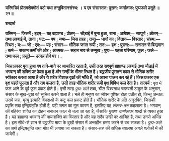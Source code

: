 **यस्मिन्निदं प्रोतमशेषमोतं** **पटो यथा तन्तुवितानसंस्थ: ।** **य एष संसारतरु: पुराण:** **कर्मात्मक: पुष्पफले प्रसूते ॥ २१॥** 

**शब्दार्थ** 

**यस्मिन्—** **जिसमें** **; इदम्—** **यह ब्रह्माण्ड** **; प्रोतम्—** **चौड़ाई में बुना हुआ, बाना** **; अशेषम्—** **सश्पूर्ण** **; ओतम्—** **तथा लश्बाई में,** **ताना** **; पट:—** **वष** **; यथा—** **जिस तरह** **; तन्तु—** **धागों का** **; वितान—** **विस्तार** **; संस्थ:—** **स्थित** **; य:—** **जो** **; एष:—** **यह** **; संसार—** **भौतिक जगत रूपी** **; तरु:—** **वृक्ष** **; पुराण:—** **सनातन से विद्यमान** **; कर्म—** **सकाम कर्मों की ओर** **; आत्मक:—** **सहज भाव से** **उन्मुख** **; पुष्प—** **पहला परिणाम, फूल** **; फले—** **तथा फल** **; प्रसूते—** **उत्पन्न होने पर।** **.** 

**जिस प्रकार बुना हुआ वष ताने-बाने पर आधारित रहता है, उसी तरह सश्पूर्ण ब्रह्माण्ड** **लश्बाई तथा चौड़ाई में भगवान् की शक्ति पर फैला हुआ है और उन्हीं के भीतर स्थित है।** **बद्धजीव पुरातन काल से भौतिक शरीर स्वीकार करता आया है और ये शरीर विशाल वृक्षों की** **भाँति हैं, जो अपना पालन कर रहे हैं। जिस प्रकार एक वृक्ष पहले फूलता है और तब फलता है,** **उसी तरह भौतिक शरीर रूपी वृक्ष विविध फल देता है।** **तात्पर्य :** वृक्ष में फल आने के पूर्व फूल प्रकट होते हैं। इसी तरह *पुष्प-फले* शब्द, श्रील विश्वनाथ चक्रवर्ती ठाकुर के अनुसार, संसार के सुख-दुख को सूचित करने वाला है। भले ही मनुष्य का जीवन पुष्पित होता प्रतीत हो, किन्तु अन्तत: उसमें जरा, मृत्यु इत्यादि विपदाओं के कटु फल प्रकट होते हैं। भौतिक शरीर के प्रति अनुरक्ति, जिसकी प्रवृत्ति सदा इन्द्रियतृप्ति होती है, यही जगत का मूल कारण है, इसलिए यह *संसार-तरु* कहलाता है। भगवान् की बहिरंगा शक्ति का दोहन सनातन काल से चला आ रहा है, जैसाकि *पुराण: कर्मात्मक:* शब्दों से व्यक्त हुआ है। यह ब्रह्माण्ड भगवान् की मायाशक्ति का विस्तार है और यह सदैव उन्हीं पर आश्रित है, तथा उनसे अभिन्न है। इस सीधे-से ज्ञान से बद्धजीव माया के दुखी संसार में अन्तहीन भ्रमण करने से बच सकता है। *पुष्प-फले* का अर्थ इन्द्रियतृप्ति तथा मोक्ष भी लगाया जा सकता है। संसार-तरु की अधिक व्यालया अगले श्लोकों में की जायेगी।  